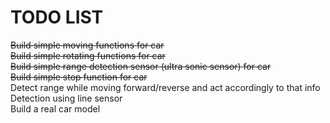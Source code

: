 # TODO LIST
~~Build simple moving functions for car~~ <br/>
~~Build simple rotating functions for car~~ <br/>
~~Build simple range detection sensor (ultra sonic sensor) for car~~ <br/>
~~Build simple stop function for car~~ <br/>
Detect range while moving forward/reverse and act accordingly to that info <br/>
Detection using line sensor <br/>
Build a real car model <br/>

